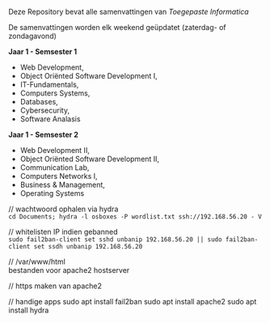 Deze Repository bevat alle samenvattingen van _Toegepaste Informatica_ 

De samenvattingen worden elk weekend geüpdatet (zaterdag- of zondagavond)  

 **Jaar 1 - Semsester 1**  
 - Web Development,  
 - Object Oriënted Software Development I,   
 - IT-Fundamentals,   
 - Computers Systems,   
 - Databases,   
 - Cybersecurity,   
 - Software Analasis
    
 **Jaar 1 - Semsester 2**  
 - Web Development II,   
 - Object Oriënted Software Development II,   
 - Communication Lab,   
 - Computers Networks I,   
 - Business & Management,   
 - Operating Systems   

// wachtwoord ophalen via hydra  
`cd Documents; hydra -l osboxes -P wordlist.txt ssh://192.168.56.20 - V`

// whitelisten IP indien gebanned  
`sudo fail2ban-client set sshd unbanip 192.168.56.20 || sudo fail2ban-client set ssdh unbanip 192.168.56.20`

// /var/www/html   
bestanden voor apache2 hostserver

// https maken van apache2

// handige apps
sudo apt install fail2ban
sudo apt install apache2
sudo apt install hydra
    

